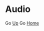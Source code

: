 
# **Audio**

Go [Up](https://github.com/ericlr1/Proyecto_1_Guerrilla-War/blob/gh-pages/Audio.md#audio)
Go [Home](https://github.com/ericlr1/Proyecto_1_Guerrilla-War/blob/gh-pages/Intro.md)

